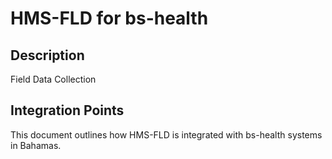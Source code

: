 # HMS-FLD for bs-health

## Description

Field Data Collection

## Integration Points

This document outlines how HMS-FLD is integrated with bs-health systems in Bahamas.
